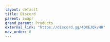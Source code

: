 ```yaml
---
layout: default
title: Discord
parent: Swapr
grand_parent: Products
external_link: "https://discord.gg/4QXEJQkvHH"        
nav_order: 6  
---
```


